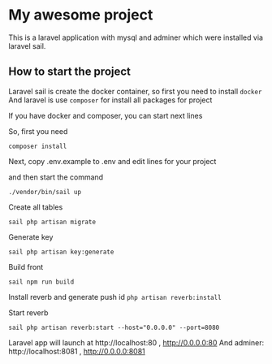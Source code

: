 # My awesome project

This is a laravel application with mysql and adminer which were installed via laravel sail.

## How to start the project
Laravel sail is create the docker container, so first you need to install `docker`
And laravel is use `composer` for install all packages for project

If you have docker and composer, you can start next lines

So, first you need

`composer install`

Next, copy .env.example to .env and edit lines for your project

and then start the command

`./vendor/bin/sail up`

Create all tables

`sail php artisan migrate`

Generate key

`sail php artisan key:generate`

Build front

`sail npm run build`

Install reverb and generate push id
`php artisan reverb:install`

Start reverb

`sail php artisan reverb:start --host="0.0.0.0" --port=8080`

Laravel app will launch at http://localhost:80 , http://0.0.0.0:80
And adminer: http://localhost:8081 , http://0.0.0.0:8081
